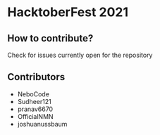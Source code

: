 # HacktoberFest 2021

How to contribute?
-------------
Check for issues currently open for the repository

Contributors
------------

- NeboCode
- Sudheer121
- pranav6670
- OfficialNMN
- joshuanussbaum
